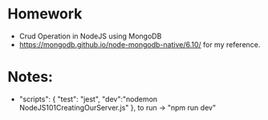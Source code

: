 # Homework


- Crud Operation in NodeJS using MongoDB
- https://mongodb.github.io/node-mongodb-native/6.10/ for my reference.


# Notes:
-  "scripts": {
        "test": "jest",
        "dev":"nodemon NodeJS101CreatingOurServer.js"
    },
    to run -> "npm run dev"